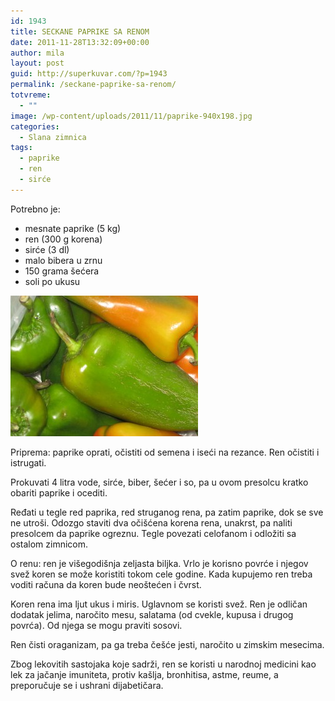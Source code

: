 ```yaml
---
id: 1943
title: SECKANE PAPRIKE SA RENOM
date: 2011-11-28T13:32:09+00:00
author: mila
layout: post
guid: http://superkuvar.com/?p=1943
permalink: /seckane-paprike-sa-renom/
totvreme:
  - ""
image: /wp-content/uploads/2011/11/paprike-940x198.jpg
categories:
  - Slana zimnica
tags:
  - paprike
  - ren
  - sirće
---
```

Potrebno je:

  * mesnate paprike (5 kg)
  * ren (300 g korena)
  * sirće (3 dl)
  * malo bibera u zrnu
  * 150 grama šećera
  * soli po ukusu

[<img class="alignnone size-medium wp-image-8802" src="/wp-content/uploads/2011/11/paprike-300x225.jpg" alt="paprike" width="300" height="225" />](/wp-content/uploads/2011/11/paprike.jpg)

Priprema: paprike oprati, očistiti od semena i iseći na rezance. Ren očistiti i istrugati.

Prokuvati 4 litra vode, sirće, biber, šećer i so, pa u ovom presolcu kratko obariti paprike i ocediti.

Ređati u tegle red paprika, red struganog rena, pa zatim paprike, dok se sve ne utroši. Odozgo staviti dva očišćena korena rena, unakrst, pa naliti presolcem da paprike ogreznu. Tegle povezati celofanom i odložiti sa ostalom zimnicom.

O renu: ren je višegodišnja zeljasta biljka. Vrlo je korisno povrće i njegov svež koren se može koristiti tokom cele godine. Kada kupujemo ren treba voditi računa da koren bude neoštećen i čvrst.

Koren rena ima ljut ukus i miris. Uglavnom se koristi svež. Ren je odličan dodatak jelima, naročito mesu, salatama (od cvekle, kupusa i drugog povrća). Od njega se mogu praviti sosovi.

Ren čisti oraganizam, pa ga treba češće jesti, naročito u zimskim mesecima.

Zbog lekovitih sastojaka koje sadrži, ren se koristi u narodnoj medicini kao lek za jačanje imuniteta, protiv kašlja, bronhitisa, astme, reume, a preporučuje se i ushrani dijabetičara.